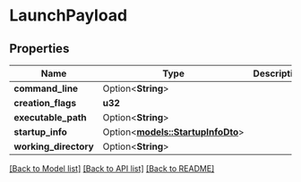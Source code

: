 # LaunchPayload

## Properties

Name | Type | Description | Notes
------------ | ------------- | ------------- | -------------
**command_line** | Option<**String**> |  | [optional]
**creation_flags** | **u32** |  | 
**executable_path** | Option<**String**> |  | [optional]
**startup_info** | Option<[**models::StartupInfoDto**](StartupInfoDto.md)> |  | [optional]
**working_directory** | Option<**String**> |  | [optional]

[[Back to Model list]](../README.md#documentation-for-models) [[Back to API list]](../README.md#documentation-for-api-endpoints) [[Back to README]](../README.md)



